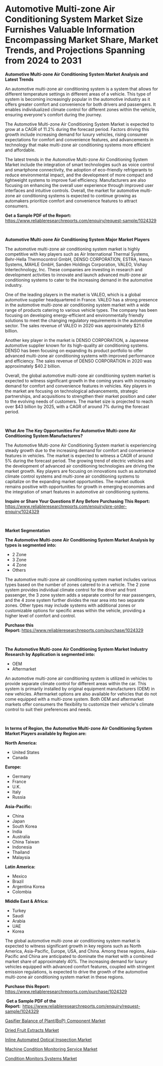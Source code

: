 <p><h1>Automotive Multi-zone Air Conditioning System Market Size Furnishes Valuable Information Encompassing Market Share, Market Trends, and Projections Spanning from 2024 to 2031</h1></p><p><strong>Automotive Multi-zone Air Conditioning System Market Analysis and Latest Trends</strong></p>
<p><p>An automotive multi-zone air conditioning system is a system that allows for different temperature settings in different areas of a vehicle. This type of system is becoming increasingly popular in the automotive industry as it offers greater comfort and convenience for both drivers and passengers. It enables individualized climate control for different zones within the vehicle, ensuring everyone's comfort during the journey.</p><p>The Automotive Multi-zone Air Conditioning System Market is expected to grow at a CAGR of 11.2% during the forecast period. Factors driving this growth include increasing demand for luxury vehicles, rising consumer expectations for comfort and convenience features, and advancements in technology that make multi-zone air conditioning systems more efficient and affordable.</p><p>The latest trends in the Automotive Multi-zone Air Conditioning System Market include the integration of smart technologies such as voice control and smartphone connectivity, the adoption of eco-friendly refrigerants to reduce environmental impact, and the development of more compact and lightweight systems to improve fuel efficiency. Manufacturers are also focusing on enhancing the overall user experience through improved user interfaces and intuitive controls. Overall, the market for automotive multi-zone air conditioning systems is expected to continue growing as automakers prioritize comfort and convenience features to attract consumers.</p></p>
<p><strong>Get a Sample PDF of the Report:&nbsp;</strong> <a href="https://www.reliableresearchreports.com/enquiry/request-sample/1024329">https://www.reliableresearchreports.com/enquiry/request-sample/1024329</a></p>
<p>&nbsp;</p>
<p><strong>Automotive Multi-zone Air Conditioning System Major Market Players</strong></p>
<p><p>The automotive multi-zone air conditioning system market is highly competitive with key players such as Air International Thermal Systems, Behr-Hella Thermocontrol GmbH, DENSO CORPORATION, ESTRA, Hanon Systems, MAHLE GmbH, Sanden Holdings Corporation, VALEO, Vishay Intertechnology, Inc. These companies are investing in research and development activities to innovate and launch advanced multi-zone air conditioning systems to cater to the increasing demand in the automotive industry.</p><p>One of the leading players in the market is VALEO, which is a global automotive supplier headquartered in France. VALEO has a strong presence in the automotive multi-zone air conditioning system market with a wide range of products catering to various vehicle types. The company has been focusing on developing energy-efficient and environmentally friendly solutions to meet the changing regulatory requirements in the automotive sector. The sales revenue of VALEO in 2020 was approximately $21.6 billion.</p><p>Another key player in the market is DENSO CORPORATION, a Japanese automotive supplier known for its high-quality air conditioning systems. DENSO has been focusing on expanding its product portfolio to offer advanced multi-zone air conditioning systems with improved performance and efficiency. The sales revenue of DENSO CORPORATION in 2020 was approximately $40.2 billion.</p><p>Overall, the global automotive multi-zone air conditioning system market is expected to witness significant growth in the coming years with increasing demand for comfort and convenience features in vehicles. Key players in the market are focusing on technological advancements, strategic partnerships, and acquisitions to strengthen their market position and cater to the evolving needs of customers. The market size is projected to reach over $43 billion by 2025, with a CAGR of around 7% during the forecast period.</p></p>
<p>&nbsp;</p>
<p><strong>What Are The Key Opportunities For Automotive Multi-zone Air Conditioning System Manufacturers?</strong></p>
<p><p>The Automotive Multi-zone Air Conditioning System market is experiencing steady growth due to the increasing demand for comfort and convenience features in vehicles. The market is expected to witness a CAGR of around 5% during the forecast period. The growing trend of electric vehicles and the development of advanced air conditioning technologies are driving the market growth. Key players are focusing on innovations such as automated climate control systems and multi-zone air conditioning systems to capitalize on the expanding market opportunities. The market outlook remains positive with opportunities for growth in emerging economies and the integration of smart features in automotive air conditioning systems.</p></p>
<p><strong>Inquire or Share Your Questions If Any Before Purchasing This Report:</strong> <a href="https://www.reliableresearchreports.com/enquiry/pre-order-enquiry/1024329">https://www.reliableresearchreports.com/enquiry/pre-order-enquiry/1024329</a></p>
<p>&nbsp;</p>
<p><strong>Market Segmentation</strong></p>
<p><strong>The Automotive Multi-zone Air Conditioning System Market Analysis by types is segmented into:</strong></p>
<p><ul><li>2 Zone</li><li>3 Zone</li><li>4 Zone</li><li>Others</li></ul></p>
<p><p>The automotive multi-zone air conditioning system market includes various types based on the number of zones catered to in a vehicle. The 2 zone system provides individual climate control for the driver and front passenger, the 3 zone system adds a separate control for rear passengers, and the 4 zone system further divides the rear area into two separate zones. Other types may include systems with additional zones or customizable options for specific areas within the vehicle, providing a higher level of comfort and control.</p></p>
<p><strong>Purchase this Report:&nbsp;</strong><a href="https://www.reliableresearchreports.com/purchase/1024329">https://www.reliableresearchreports.com/purchase/1024329</a></p>
<p>&nbsp;</p>
<p><strong>The Automotive Multi-zone Air Conditioning System Market Industry Research by Application is segmented into:</strong></p>
<p><ul><li>OEM</li><li>Aftermarket</li></ul></p>
<p><p>An automotive multi-zone air conditioning system is utilized in vehicles to provide separate climate control for different areas within the car. This system is primarily installed by original equipment manufacturers (OEM) in new vehicles. Aftermarket options are also available for vehicles that do not come equipped with a multi-zone system. Both OEM and aftermarket markets offer consumers the flexibility to customize their vehicle's climate control to suit their preferences and needs.</p></p>
<p>&nbsp;</p>
<p><strong>In terms of Region, the Automotive Multi-zone Air Conditioning System Market Players available by Region are:</strong></p>
<p>
    <p> <strong> North America: </strong>
        <ul>
            <li>United States</li>
            <li>Canada</li>
        </ul>
        </p> 
    <p> <strong> Europe: </strong>
        <ul>
            <li>Germany</li>
            <li>France</li>
            <li>U.K.</li>
            <li>Italy</li>
            <li>Russia</li>
        </ul>
        </p> 
    <p> <strong> Asia-Pacific: </strong>
        <ul>
            <li>China</li>
            <li>Japan</li>
            <li>South Korea</li>
            <li>India</li>
            <li>Australia</li>
            <li>China Taiwan</li>
            <li>Indonesia</li>
            <li>Thailand</li>
            <li>Malaysia</li>
        </ul>
        </p> 
    <p> <strong> Latin America: </strong>
        <ul>
            <li>Mexico</li>
            <li>Brazil</li>
            <li>Argentina Korea</li>
            <li>Colombia</li>
        </ul>
        </p> 
    <p> <strong> Middle East & Africa: </strong>
        <ul>
            <li>Turkey</li>
            <li>Saudi</li>
            <li>Arabia</li>
            <li>UAE</li>
            <li>Korea</li>
        </ul>
    </p>
    </p>
<p><p>The global automotive multi-zone air conditioning system market is expected to witness significant growth in key regions such as North America, Asia-Pacific, Europe, USA, and China. Among these regions, Asia-Pacific and China are anticipated to dominate the market with a combined market share of approximately 40%. The increasing demand for luxury vehicles equipped with advanced comfort features, coupled with stringent emission regulations, is expected to drive the growth of the automotive multi-zone air conditioning system market in these regions.</p></p>
<p><strong>Purchase this Report: </strong><a href="https://www.reliableresearchreports.com/purchase/1024329">https://www.reliableresearchreports.com/purchase/1024329</a></p>
<p>&nbsp;<strong>Get a Sample PDF of the Report:&nbsp;&nbsp;</strong><a href="https://www.reliableresearchreports.com/enquiry/request-sample/1024329">https://www.reliableresearchreports.com/enquiry/request-sample/1024329</a></p>
<p><strong></strong></p>
<p><p><a href="https://medium.com/@kobehyatt744/gasifier-balance-of-plant-bop-component-market-analysis-and-sze-forecasted-for-period-from-2024-to-3110f4c24e62">Gasifier Balance of Plant(BoP) Component Market</a></p><p><a href="https://github.com/joannesouthgate/Market-Research-Report-List-1/blob/main/dried-fruit-extracts-market.md">Dried Fruit Extracts Market</a></p><p><a href="https://medium.com/@kobehyatt744/inline-automated-optical-inspection-market-furnishes-information-on-market-share-market-trends-89edc752b011">Inline Automated Optical Inspection Market</a></p><p><a href="https://issuu.com/reportprime-2/docs/machine-condition-monitoring-service-market-size-2">Machine Condition Monitoring Service Market</a></p><p><a href="https://issuu.com/reportprime-2/docs/condition-monitors-systems-market-size-2030.pptx">Condition Monitors Systems Market</a></p></p>